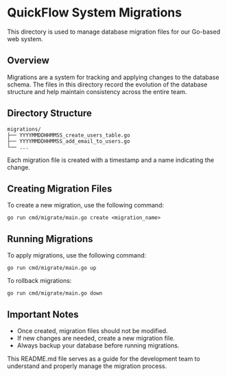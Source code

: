 # QuickFlow System Migrations

This directory is used to manage database migration files for our Go-based web system.

## Overview

Migrations are a system for tracking and applying changes to the database schema. The files in this directory record the evolution of the database structure and help maintain consistency across the entire team.

## Directory Structure

```
migrations/
├── YYYYMMDDHHMMSS_create_users_table.go
├── YYYYMMDDHHMMSS_add_email_to_users.go
└── ...
```

Each migration file is created with a timestamp and a name indicating the change.

## Creating Migration Files

To create a new migration, use the following command:

```
go run cmd/migrate/main.go create <migration_name>
```

## Running Migrations

To apply migrations, use the following command:

```
go run cmd/migrate/main.go up
```

To rollback migrations:

```
go run cmd/migrate/main.go down
```

## Important Notes

- Once created, migration files should not be modified.
- If new changes are needed, create a new migration file.
- Always backup your database before running migrations.

This README.md file serves as a guide for the development team to understand and properly manage the migration process.

